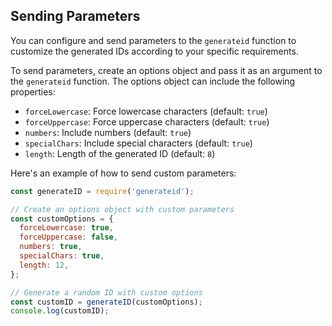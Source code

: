 ## Sending Parameters

You can configure and send parameters to the `generateid` function to customize the generated IDs according to your specific requirements.

To send parameters, create an options object and pass it as an argument to the `generateid` function. The options object can include the following properties:

- `forceLowercase`: Force lowercase characters (default: `true`)
- `forceUppercase`: Force uppercase characters (default: `true`)
- `numbers`: Include numbers (default: `true`)
- `specialChars`: Include special characters (default: `true`)
- `length`: Length of the generated ID (default: `8`)

Here's an example of how to send custom parameters:

```javascript
const generateID = require('generateid');

// Create an options object with custom parameters
const customOptions = {
  forceLowercase: true,
  forceUppercase: false,
  numbers: true,
  specialChars: true,
  length: 12,
};

// Generate a random ID with custom options
const customID = generateID(customOptions);
console.log(customID);